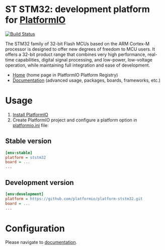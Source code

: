 # ST STM32: development platform for [PlatformIO](http://platformio.org)

[![Build Status](https://github.com/platformio/platform-ststm32/workflows/Examples/badge.svg)](https://github.com/platformio/platform-ststm32/actions)

The STM32 family of 32-bit Flash MCUs based on the ARM Cortex-M processor is designed to offer new degrees of freedom to MCU users. It offers a 32-bit product range that combines very high performance, real-time capabilities, digital signal processing, and low-power, low-voltage operation, while maintaining full integration and ease of development.

* [Home](http://platformio.org/platforms/ststm32) (home page in PlatformIO Platform Registry)
* [Documentation](http://docs.platformio.org/page/platforms/ststm32.html) (advanced usage, packages, boards, frameworks, etc.)

# Usage

1. [Install PlatformIO](http://platformio.org)
2. Create PlatformIO project and configure a platform option in [platformio.ini](http://docs.platformio.org/page/projectconf.html) file:

## Stable version

```ini
[env:stable]
platform = ststm32
board = ...
...
```

## Development version

```ini
[env:development]
platform = https://github.com/platformio/platform-ststm32.git
board = ...
...
```

# Configuration

Please navigate to [documentation](http://docs.platformio.org/page/platforms/ststm32.html).
